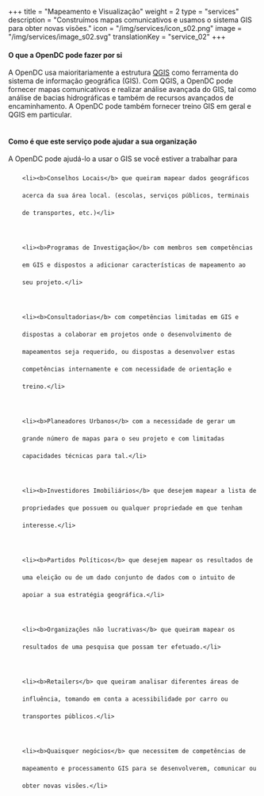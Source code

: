 +++
title = "Mapeamento e Visualização"
weight = 2
type = "services"
description = "Construímos mapas comunicativos e usamos o sistema GIS para obter novas visões."
icon = "/img/services/icon_s02.png"
image = "/img/services/image_s02.svg"
translationKey = "service_02"
+++

#### O que a OpenDC pode fazer por si
A OpenDC usa maioritariamente a estrutura <a href="https://qgis.org/en/site/" target="_blank"/>QGIS</a> como ferramenta do sistema de informação geográfica (GIS). Com QGIS, a OpenDC pode fornecer mapas comunicativos e realizar análise avançada do GIS, tal como análise de bacias hidrográficas e também de recursos avançados de encaminhamento. A OpenDC pode também fornecer treino GIS em geral e QGIS em particular.
<br></br>


#### Como é que este serviço pode ajudar a sua organização
A OpenDC pode ajudá-lo a usar o GIS se você estiver a trabalhar para
	
<ul style="list-style-type:disc; padding-left:2em; line-height:250%;">
	
	<li><b>Conselhos Locais</b> que queiram mapear dados geográficos acerca da sua área local. (escolas, serviços públicos, terminais de transportes, etc.)</li>
	
	<li><b>Programas de Investigação</b> com membros sem competências em GIS e dispostos a adicionar características de mapeamento ao seu projeto.</li>
	
	<li><b>Consultadorias</b> com competências limitadas em GIS e dispostas a colaborar em projetos onde o desenvolvimento de mapeamentos seja requerido, ou dispostas a desenvolver estas competências internamente e com necessidade de orientação e treino.</li>
	
	<li><b>Planeadores Urbanos</b> com a necessidade de gerar um grande número de mapas para o seu projeto e com limitadas capacidades técnicas para tal.</li>
	
	<li><b>Investidores Imobiliários</b> que desejem mapear a lista de propriedades que possuem ou qualquer propriedade em que tenham interesse.</li>
	
	<li><b>Partidos Políticos</b> que desejem mapear os resultados de uma eleição ou de um dado conjunto de dados com o intuito de apoiar a sua estratégia geográfica.</li>
	
	<li><b>Organizações não lucrativas</b> que queiram mapear os resultados de uma pesquisa que possam ter efetuado.</li>
	
	<li><b>Retailers</b> que queiram analisar diferentes áreas de influência, tomando em conta a acessibilidade por carro ou transportes públicos.</li>
	
	<li><b>Quaisquer negócios</b> que necessitem de competências de mapeamento e processamento GIS para se desenvolverem, comunicar ou obter novas visões.</li>
</ul>	

